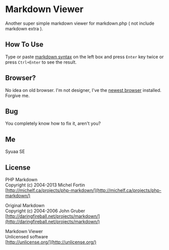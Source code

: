 Markdown Viewer
===============

Another super simple markdown viewer for markdown.php ( not include markdown extra ).


How To Use
----------

Type or paste [markdown syntax](http://daringfireball.net/projects/markdown "Daring Fireball: Markdown") on the left box and press `Enter` key twice or press `Ctrl+Enter` to see the result.


Browser?
--------

No idea on old browser. I'm not designer, I've the [newest browser](http://browsehappy.com "Browse Happy") installed. Forgive me.


Bug
---

You completely know how to fix it, aren't you?


Me
--

Syuaa SE


License
-------

PHP Markdown  
Copyright (c) 2004-2013 Michel Fortin  
[http://michelf.ca/projects/php-markdown/](http://michelf.ca/projects/php-markdown/)

Original Markdown  
Copyright (c) 2004-2006 John Gruber  
[http://daringfireball.net/projects/markdown/](http://daringfireball.net/projects/markdown/)

Markdown Viewer  
Unlicensed software  
[http://unlicense.org/](http://unlicense.org/)